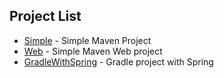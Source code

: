 ## Project List
* [Simple](Simple) - Simple Maven Project
* [Web](Web) - Simple Maven Web project
* [GradleWithSpring](GradleWithSpring) - Gradle project with Spring

